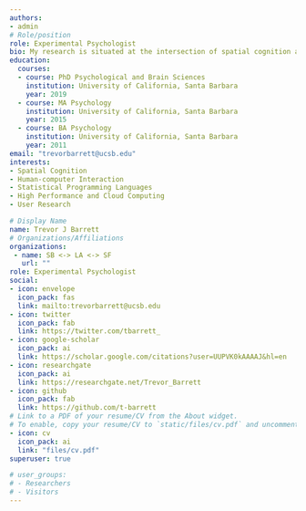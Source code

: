 ```yaml
---
authors:
- admin
# Role/position
role: Experimental Psychologist
bio: My research is situated at the intersection of spatial cognition and human-computer interaction.
education:
  courses:
  - course: PhD Psychological and Brain Sciences
    institution: University of California, Santa Barbara
    year: 2019
  - course: MA Psychology
    institution: University of California, Santa Barbara
    year: 2015
  - course: BA Psychology
    institution: University of California, Santa Barbara
    year: 2011
email: "trevorbarrett@ucsb.edu"
interests:
- Spatial Cognition
- Human-computer Interaction
- Statistical Programming Languages
- High Performance and Cloud Computing
- User Research

# Display Name
name: Trevor J Barrett
# Organizations/Affiliations
organizations:
 - name: SB <-> LA <-> SF
   url: ""
role: Experimental Psychologist
social:
- icon: envelope
  icon_pack: fas
  link: mailto:trevorbarrett@ucsb.edu
- icon: twitter
  icon_pack: fab
  link: https://twitter.com/tbarrett_
- icon: google-scholar
  icon_pack: ai
  link: https://scholar.google.com/citations?user=UUPVK0kAAAAJ&hl=en
- icon: researchgate
  icon_pack: ai
  link: https://researchgate.net/Trevor_Barrett
- icon: github
  icon_pack: fab
  link: https://github.com/t-barrett
# Link to a PDF of your resume/CV from the About widget.
# To enable, copy your resume/CV to `static/files/cv.pdf` and uncomment the lines below.  
- icon: cv
  icon_pack: ai
  link: "files/cv.pdf"
superuser: true

# user_groups:
# - Researchers
# - Visitors
---
```


